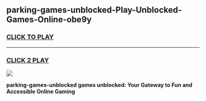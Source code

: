 
## parking-games-unblocked-Play-Unblocked-Games-Online-obe9y
<h3>
<a href="https://premium76.site?title=parking-games-unblocked&ref=24A">CLICK TO PLAY</a></h3>
<hr>

<h3>
<a href="https://premium76.site?title=parking-games-unblocked&ref=24A">CLICK 2 PLAY</a>
  
</h3>

<a href="https://premium76.site?title=parking-games-unblocked&ref=24A"><img src="https://clearcache.store/games.png"></a>


**parking-games-unblocked games unblocked: Your Gateway to Fun and Accessible Online Gaming**
